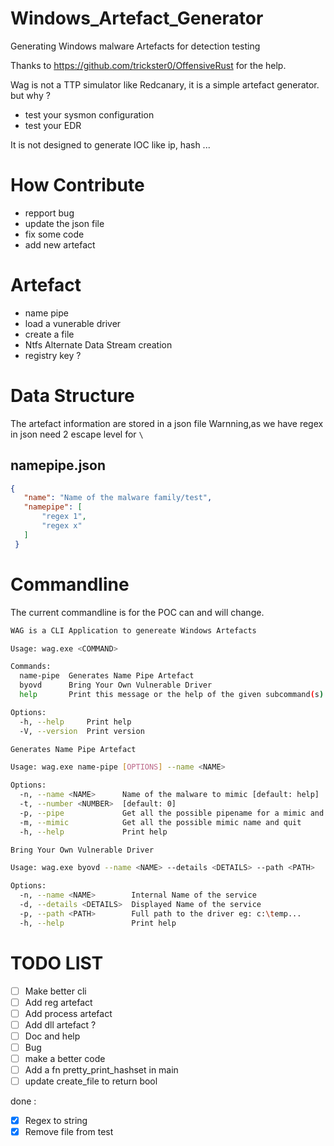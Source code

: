 # Windows_Artefact_Generator
Generating Windows malware Artefacts for detection testing

Thanks to https://github.com/trickster0/OffensiveRust for the help.

Wag is not a TTP simulator like Redcanary, it is a simple artefact generator.
but why ?

- test your sysmon configuration
- test your EDR

It is not designed to generate IOC like ip, hash ...

# How Contribute

- repport bug
- update the json file
- fix some code
- add new artefact

# Artefact

- name pipe
- load a vunerable driver
- create a file 
- Ntfs Alternate Data Stream creation
- registry key ?
 
# Data Structure
The artefact information are stored in a json file
Warnning,as we have regex in json need 2 escape level for `\`

## namepipe.json

 ```json
 {
    "name": "Name of the malware family/test",
    "namepipe": [
        "regex 1",
        "regex x"
    ]
  }
  ```


 # Commandline

 The current commandline is for the POC can and will change.

```bash
WAG is a CLI Application to genereate Windows Artefacts

Usage: wag.exe <COMMAND>

Commands:
  name-pipe  Generates Name Pipe Artefact
  byovd      Bring Your Own Vulnerable Driver
  help       Print this message or the help of the given subcommand(s)

Options:
  -h, --help     Print help
  -V, --version  Print version
```

```bash
Generates Name Pipe Artefact

Usage: wag.exe name-pipe [OPTIONS] --name <NAME>

Options:
  -n, --name <NAME>      Name of the malware to mimic [default: help]
  -t, --number <NUMBER>  [default: 0]
  -p, --pipe             Get all the possible pipename for a mimic and quit
  -m, --mimic            Get all the possible mimic name and quit
  -h, --help             Print help
```

```bash
Bring Your Own Vulnerable Driver

Usage: wag.exe byovd --name <NAME> --details <DETAILS> --path <PATH>

Options:
  -n, --name <NAME>        Internal Name of the service
  -d, --details <DETAILS>  Displayed Name of the service
  -p, --path <PATH>        Full path to the driver eg: c:\temp...
  -h, --help               Print help
```



# TODO LIST

- [ ] Make better cli 
- [ ] Add reg artefact
- [ ] Add process artefact
- [ ] Add dll artefact ? 
- [ ] Doc and help
- [ ] Bug
- [ ] make a better code
- [ ] Add a fn pretty_print_hashset in main
- [ ] update create_file to return bool

done :
- [X] Regex to string
- [X] Remove file from test